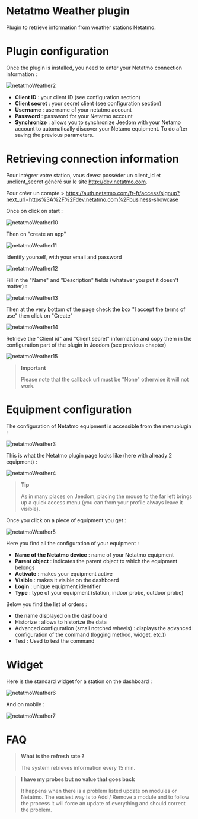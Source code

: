 # Netatmo Weather plugin

Plugin to retrieve information from weather stations Netatmo.

# Plugin configuration

Once the plugin is installed, you need to enter your Netatmo connection information :

![netatmoWeather2](./images/netatmoWeather2.png)

-   **Client ID** : your client ID (see configuration section)
-   **Client secret** : your secret client (see configuration section)
-   **Username** : username of your netatmo account
-   **Password** : password for your Netatmo account
-   **Synchronize** : allows you to synchronize Jeedom with your Netamo account to automatically discover your Netamo equipment. To do after saving the previous parameters.

# Retrieving connection information

Pour intégrer votre station, vous devez posséder un client\_id et unclient\_secret généré sur le site <http://dev.netatmo.com>.

Pour créer un compte > https://auth.netatmo.com/fr-fr/access/signup?next_url=https%3A%2F%2Fdev.netatmo.com%2Fbusiness-showcase

Once on click on start :

![netatmoWeather10](./images/netatmoWeather10.png)

Then on "create an app"

![netatmoWeather11](./images/netatmoWeather11.png)

Identify yourself, with your email and password

![netatmoWeather12](./images/netatmoWeather12.png)

Fill in the "Name" and "Description" fields (whatever you put it doesn't matter) :

![netatmoWeather13](./images/netatmoWeather13.png)

Then at the very bottom of the page check the box "I accept the terms of use" then click on "Create"

![netatmoWeather14](./images/netatmoWeather14.png)

Retrieve the "Client id" and "Client secret" information and copy them in the configuration part of the plugin in Jeedom (see previous chapter)

![netatmoWeather15](./images/netatmoWeather15.png)

> **Important**
>
> Please note that the callback url must be "None" otherwise it will not work.

# Equipment configuration

The configuration of Netatmo equipment is accessible from the menuplugin :

![netatmoWeather3](./images/netatmoWeather3.png)

This is what the Netatmo plugin page looks like (here with already 2 equipment) :

![netatmoWeather4](./images/netatmoWeather4.png)

> **Tip**
>
> As in many places on Jeedom, placing the mouse to the far left brings up a quick access menu (you can from your profile always leave it visible).

Once you click on a piece of equipment you get :

![netatmoWeather5](./images/netatmoWeather5.png)

Here you find all the configuration of your equipment :

-   **Name of the Netatmo device** : name of your Netatmo equipment
-   **Parent object** : indicates the parent object to which the equipment belongs
-   **Activate** : makes your equipment active
-   **Visible** : makes it visible on the dashboard
-   **Login** : unique equipment identifier
-   **Type** : type of your equipment (station, indoor probe, outdoor probe)

Below you find the list of orders :

-   the name displayed on the dashboard
-   Historize : allows to historize the data
-   Advanced configuration (small notched wheels) : displays the advanced configuration of the command (logging method, widget, etc.))
-   Test : Used to test the command

# Widget

Here is the standard widget for a station on the dashboard :

![netatmoWeather6](./images/netatmoWeather6.png)

And on mobile :

![netatmoWeather7](./images/netatmoWeather7.png)

# FAQ

>**What is the refresh rate ?**
>
>The system retrieves information every 15 min.

>**I have my probes but no value that goes back**
>
>It happens when there is a problem listed update on modules or Netatmo. The easiest way is to Add / Remove a module and to follow the process it will force an update of everything and should correct the problem.
